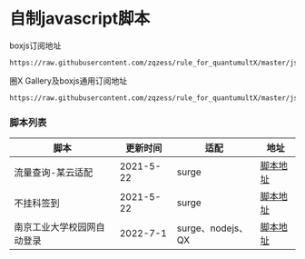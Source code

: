 # 自制javascript脚本

boxjs订阅地址
```
https://raw.githubusercontent.com/zqzess/rule_for_quantumultX/master/js/Mine/boxjs.json
```

圈X Gallery及boxjs通用订阅地址
```
https://raw.githubusercontent.com/zqzess/rule_for_quantumultX/master/js/Mine/boxjs.json
```

### 脚本列表

|脚本|更新时间|适配|地址|
|----|-------|---|---|
|流量查询-某云适配| 2021-5-22|surge|[脚本地址](https://github.com/zqzess/rule_for_quantumultX/tree/master/js/Mine/subInfo-bityun)|
|不挂科签到|2021-5-22 |surge |[脚本地址](https://github.com/zqzess/rule_for_quantumultX/tree/master/js/Mine/buguake)|
|南京工业大学校园网自动登录|2022-7-1 |surge、nodejs、QX |[脚本地址](https://github.com/zqzess/rule_for_quantumultX/tree/master/js/Mine/NjtechAutoLogin)|